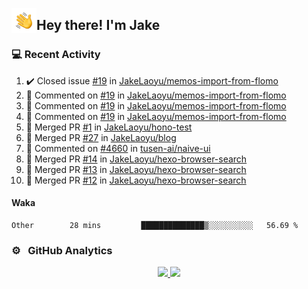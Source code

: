 <img alt="Night Coding" src="./assets/Hand%20Wave.gif" width='40' align="left"/><h2>Hey there! I'm Jake</h2>

### 💻 Recent Activity

<!--RECENT_ACTIVITY:start-->
1. ✔️ Closed issue [#19](https://github.com/JakeLaoyu/memos-import-from-flomo/issues/19) in [JakeLaoyu/memos-import-from-flomo](https://github.com/JakeLaoyu/memos-import-from-flomo)<br>
2. 💬 Commented on [#19](https://github.com/JakeLaoyu/memos-import-from-flomo/issues/19#issuecomment-1880074410) in [JakeLaoyu/memos-import-from-flomo](https://github.com/JakeLaoyu/memos-import-from-flomo)<br>
3. 💬 Commented on [#19](https://github.com/JakeLaoyu/memos-import-from-flomo/issues/19#issuecomment-1880073543) in [JakeLaoyu/memos-import-from-flomo](https://github.com/JakeLaoyu/memos-import-from-flomo)<br>
4. 💬 Commented on [#19](https://github.com/JakeLaoyu/memos-import-from-flomo/issues/19#issuecomment-1880072951) in [JakeLaoyu/memos-import-from-flomo](https://github.com/JakeLaoyu/memos-import-from-flomo)<br>
5. 🎉 Merged PR [#1](https://github.com/JakeLaoyu/hono-test/pull/1) in [JakeLaoyu/hono-test](https://github.com/JakeLaoyu/hono-test)<br>
6. 🎉 Merged PR [#27](https://github.com/JakeLaoyu/blog/pull/27) in [JakeLaoyu/blog](https://github.com/JakeLaoyu/blog)<br>
7. 💬 Commented on [#4660](https://github.com/tusen-ai/naive-ui/issues/4660#issuecomment-1834029003) in [tusen-ai/naive-ui](https://github.com/tusen-ai/naive-ui)<br>
8. 🎉 Merged PR [#14](https://github.com/JakeLaoyu/hexo-browser-search/pull/14) in [JakeLaoyu/hexo-browser-search](https://github.com/JakeLaoyu/hexo-browser-search)<br>
9. 🎉 Merged PR [#13](https://github.com/JakeLaoyu/hexo-browser-search/pull/13) in [JakeLaoyu/hexo-browser-search](https://github.com/JakeLaoyu/hexo-browser-search)<br>
10. 🎉 Merged PR [#12](https://github.com/JakeLaoyu/hexo-browser-search/pull/12) in [JakeLaoyu/hexo-browser-search](https://github.com/JakeLaoyu/hexo-browser-search)<br>
<!--RECENT_ACTIVITY:end-->

#### Waka

<!--START_SECTION:waka-->

```text
Other        28 mins         ██████████████▒░░░░░░░░░░   56.69 %
```

<!--END_SECTION:waka-->

### ⚙️ &nbsp; GitHub Analytics

<p align="center">
<a href="https://github.com/JakeLaoyu">
  <img height="180em" src="https://github-readme-stats-eight-theta.vercel.app/api?username=jakelaoyu&show_icons=true&theme=algolia&include_all_commits=true&count_private=true"/>
  <img height="180em" src="https://github-readme-stats-eight-theta.vercel.app/api/top-langs/?username=jakelaoyu&layout=compact&langs_count=8&theme=algolia&hide=html&count_private=true"/>
</a>
</p>

<!-- ### 🤝🏻 &nbsp; Connect with Me

<p align="center">
<a href="https://i.jakeyu.top"><img src="https://img.shields.io/badge/-i.jakeyu.top-3423A6?style=flat&logo=Google-Chrome&logoColor=white"/></a>
<a href="mailto:jake.laoyu@gmail.com"><img src="https://img.shields.io/badge/-jake.laoyu@gmail.com-D14836?style=flat&logo=Gmail&logoColor=white"/></a>
</p> -->
